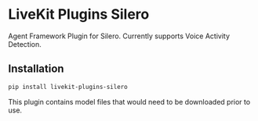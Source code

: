 # LiveKit Plugins Silero

Agent Framework Plugin for Silero. Currently supports Voice Activity Detection.

## Installation

```bash
pip install livekit-plugins-silero
```

This plugin contains model files that would need to be downloaded prior to use.
